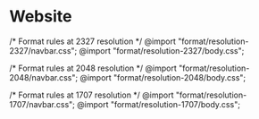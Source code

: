 # Website



/* Format rules at 2327 resolution */
@import "format/resolution-2327/navbar.css";
@import "format/resolution-2327/body.css";

/* Format rules at 2048 resolution */
@import "format/resolution-2048/navbar.css";
@import "format/resolution-2048/body.css";

/* Format rules at 1707 resolution */
@import "format/resolution-1707/navbar.css";
@import "format/resolution-1707/body.css";
